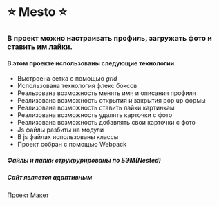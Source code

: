 # :star: Mesto :star:

### В проект можно настраивать профиль, загружать фото и ставить им лайки.

#### В этом проекте использованы следующие технологии:
* Выстроена сетка с помощью _grid_
* Использована технология флекс боксов
* Реальзована возможность менять имя и описания профиля
* Реализована возможность открытия и закрытия pop up формы
* Реализована возможность ставить лайки картинкам
* Реализована возможность удалять карточки с фото
* Реализована возможность добавлять свои карточки с фото
* Js файлы разбиты на модули
* В js файлах использованы классы
* Проект собран с помощью Webpack

##### Файлы и папки струкрурированы по БЭМ(Nested)

##### Сайт является адаптивным


[Проект](https://barossu.github.io/mesto/)
[Макет](https://www.figma.com/file/2cn9N9jSkmxD84oJik7xL7/JavaScript.-Sprint-4?node-id=0%3A1)

